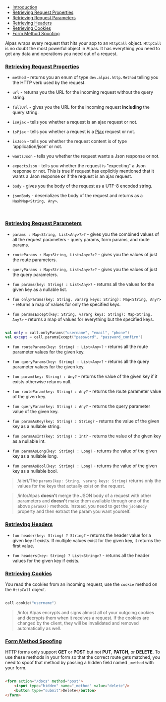 - [Introduction](#introduction)
- [Retrieving Request Properties](#retrieving-properties)
- [Retrieving Request Parameters](#retrieving-parameters)
- [Retrieving Headers](#retrieving-headers)
- [Retrieving Cookies](#retrieving-cookies)
- [Form Method Spoofing](#spoofing)

Alpas wraps every request that hits your app to an `HttpCall` object. `HttpCall` is no doubt the most powerful object
in Alpas. It has everything you need to get any data and operations you need out of a request.

<a name="retrieving-properties"></a>
### [Retrieving Request Properties](#retrieving-properties)

<div class="sublist">

* `method` - returns you an enum of type `dev.alpas.http.Method` telling you the HTTP verb used by the request.

* `url` - returns you the URL for the incoming request without the query string.
 
* `fullUrl` - gives you the URL for the incoming request **including** the query string.

* `isAjax` - tells you whether a request is an ajax request or not.

* `isPjax` - tells you whether a request is a [Pjax](https://github.com/defunkt/jquery-pjax) request or not.

* `isJson` - tells you whether the request content is of type 'application/json' or not.

* `wantsJson` - tells you whether the request wants a Json response or not.

* `expectsJson` - tells you whether the request is "expecting" a Json response or not. This is true if request
has explicitly mentioned that it wants a Json response **or** if the request is an ajax request.

* `body` - gives you the body of the request as a UTF-8 encoded string.

* `jsonBody` - deserializes the body of the request and returns as a `HashMap<String, Any>`.

</div>

<br/>

<a name="retrieving-parameters"></a>
### [Retrieving Request Parameters](#retrieving-parameters)

<div class="sublist">

* `params : Map<String, List<Any>?>?` - gives you the combined values of all the request parameters - query params, 
form params, and route params.
* `routeParams : Map<String, List<Any>?>?` - gives you the values of just the route parameters.
* `queryParams : Map<String, List<Any>?>?` - gives you the values of just the query parameters.

* `fun params(key: String) : List<Any>?` - returns all the values for the given key as a nullable list.
* `fun onlyParams(key: String, vararg keys: String): Map<String, Any?>` - returns a map of values for only the specified 
keys.
* `fun paramsExcept(key: String, vararg keys: String): Map<String, Any?>` - returns a map of values for everything but the
specified keys.

<span class="line-numbers" data-start="8">

```kotlin

val only = call.onlyParams("username", "email", "phone")
val except = call.paramsExcept("password", "password_confirm")

```

</span>

* `fun routeParams(key: String) : List<Any>?` - returns all the route parameter values for the given key.
* `fun queryParams(key: String) : List<Any>?` - returns all the query parameter values for the given key.

* `fun param(key: String) : Any?` - returns the value of the given key if it exists otherwise returns null.
* `fun routeParam(key: String) : Any?` - returns the route parameter value of the given key.
* `fun queryParam(key: String) : Any?` - returns the query parameter value of the given key.

* `fun paramAsKey(key: String) : String?` - returns the value of the given key as a nullable string.
* `fun paramAsInt(key: String) : Int?` - returns the value of the given key as a nullable int.
* `fun paramAsLong(key: String) : Long?` - returns the value of the given key as a nullable long.
* `fun paramAsBool(key: String) : Long?` - returns the value of the given key as a nullable bool.

> /alert/<span>The `params(key: String, vararg keys: String)` returns only the values for the keys that actually 
> exist on the request.</span>

> /info/<span>Alpas **doesn't** merge the JSON body of a request with other parameters and **doesn't** make them 
> available through one of the above `paramX()` methods. Instead, you need to get the `jsonBody` property and then 
> extract the param you want yourself.</span>

</div>

<a name="retrieving-headers"></a>
### [Retrieving Headers](#retrieving-headers)

<div class="sublist">

* `fun header(key: String) ? String?` - returns the header value for a given key if exists. If multiple values exist for
the given key, it returns the first value.

* `fun headers(key: String) ? List<String>?` - returns all the header values for the given key if exists. 

</div>

<a name="retrieving-cookies"></a>
### [Retrieving Cookies](#retrieving-cookies)

You read the cookies from an incoming request, use the `cookie` method on the `HttpCall` object.

<span class="line-numbers" data-start="8">

```kotlin

call.cookie("username")

```

</span>

> /info/ <span> Alpas encrypts and signs almost all of your outgoing cookies and decrypts them when it receives a 
> request. If the cookies are changed by the client, they will be invalidated and removed automatically as well.

<a name="spoofing"></a>
### [Form Method Spoofing](#spoofing)

HTTP forms only support **GET** or **POST** but not **PUT**, **PATCH**, or **DELETE**. To use these methods 
in your form so that the correct route gets matched, you need to spoof that method by passing a hidden field 
named `_method` with your form.

<span class="line-numbers" data-start="16">

```html

<form action="/docs" method="post">
    <input type="hidden" name="_method" value="delete"/>
    <button type="submit">Delete</button>
</form>

```

</span>
